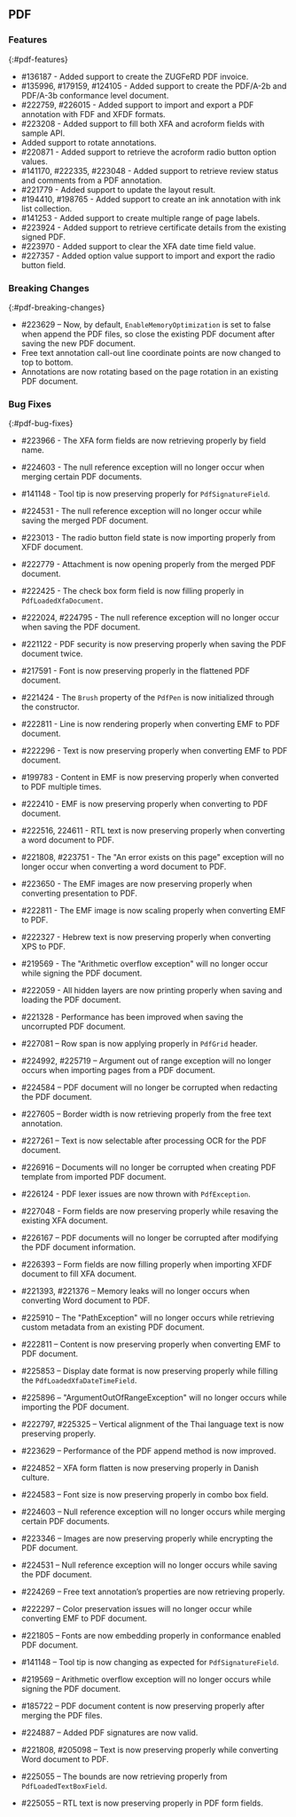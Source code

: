## PDF

### Features
{:#pdf-features}

*	\#136187 - Added support to create the ZUGFeRD PDF invoice.
*	\#135996, \#179159, \#124105 - Added support to create the PDF/A-2b and PDF/A-3b conformance level document.
*	\#222759, \#226015 - Added support to import and export a PDF annotation with FDF and XFDF formats.
*	\#223208 - Added support to fill both XFA and acroform fields with sample API.
*	Added support to rotate annotations.
*	\#220871 - Added support to retrieve the acroform radio button option values.
*	\#141170, \#222335, \#223048 - Added support to retrieve review status and comments from a PDF annotation.
*	\#221779 - Added support to update the layout result.
*	\#194410, \#198765 - Added support to create an ink annotation with ink list collection.
*	\#141253 - Added support to create multiple range of page labels.
*	\#223924 - Added support to retrieve certificate details from the existing signed PDF.
*	\#223970 - Added support to clear the XFA date time field value.
*	\#227357 - Added option value support to import and export the radio button field.

### Breaking Changes
{:#pdf-breaking-changes}

*	\#223629 – Now, by default, `EnableMemoryOptimization` is set to false when append the PDF files, so close the existing PDF document after saving the new PDF document.
*	Free text annotation call-out line coordinate points are now changed to top to bottom.
*	Annotations are now rotating based on the page rotation in an existing PDF document.

### Bug Fixes
{:#pdf-bug-fixes} 

*	\#223966 - The XFA form fields are now retrieving properly by field name.
*	\#224603 - The null reference exception will no longer occur when merging certain PDF documents.
*	\#141148 - Tool tip is now preserving properly for `PdfSignatureField`.
*	\#224531 - The null reference exception will no longer occur while saving the merged PDF document.
*	\#223013 - The radio button field state is now importing properly from XFDF document.
*	\#222779 - Attachment is now opening properly from the merged PDF document.
*	\#222425 - The check box form field is now filling properly in `PdfLoadedXfaDocument`.
*	\#222024, \#224795 - The null reference exception will no longer occur when saving the PDF document.
*	\#221122 - PDF security is now preserving properly when saving the PDF document twice.
*	\#217591 - Font is now preserving properly in the flattened PDF document.
*	\#221424 - The `Brush` property of the `PdfPen` is now initialized through the constructor.
*	\#222811 - Line is now rendering properly when converting EMF to PDF document.
*	\#222296 - Text is now preserving properly when converting EMF to PDF document.
*	\#199783 - Content in EMF is now preserving properly when converted to PDF multiple times.
*	\#222410 - EMF is now preserving properly when converting to PDF document.
*	\#222516, 224611 - RTL text is now preserving properly when converting a word document to PDF.
*	\#221808, \#223751 - The "An error exists on this page" exception will no longer occur when converting a word document to PDF.
*	\#223650 - The EMF images are now preserving properly when converting presentation to PDF.
*	\#222811 - The EMF image is now scaling properly when converting EMF to PDF.
*	\#222327 - Hebrew text is now preserving properly when converting XPS to PDF.
*	\#219569 - The "Arithmetic overflow exception" will no longer occur while signing the PDF document.
*	\#222059 - All hidden layers are now printing properly when saving and loading the PDF document.
*	\#221328 - Performance has been improved when saving the uncorrupted PDF document.

*	\#227081 – Row span is now applying properly in `PdfGrid` header.
*	\#224992, \#225719 – Argument out of range exception will no longer occurs when importing pages from a PDF document.
*	\#224584 – PDF document will no longer be corrupted when redacting the PDF document.
*	\#227605 – Border width is now retrieving properly from the free text annotation.
*	\#227261 – Text is now selectable after processing OCR for the PDF document.
*	\#226916 – Documents will no longer be corrupted when creating PDF template from imported PDF document.
*	\#226124 - PDF lexer issues are now thrown with `PdfException`.
*	\#227048 - Form fields are now preserving properly while resaving the existing XFA document.
*	\#226167 – PDF documents will no longer be corrupted after modifying the PDF document information.
*	\#226393 – Form fields are now filling properly when importing XFDF document to fill XFA document.
*	\#221393, \#221376 – Memory leaks will no longer occurs when converting Word document to PDF.
*	\#225910 – The "PathException" will no longer occurs while retrieving custom metadata from an existing PDF document.
*	\#222811 – Content is now preserving properly when converting EMF to PDF document.
*	\#225853 – Display date format is now preserving properly while filling the `PdfLoadedXfaDateTimeField`.
*	\#225896 – "ArgumentOutOfRangeException" will no longer occurs while importing the PDF document.
*	\#222797, \#225325 – Vertical alignment of the Thai language text is now preserving properly.
*	\#223629 – Performance of the PDF append method is now improved.
*	\#224852 – XFA form flatten is now preserving properly in Danish culture.
*	\#224583 – Font size is now preserving properly in combo box field.
*	\#224603 – Null reference exception will no longer occurs while merging certain PDF documents.
*	\#223346 – Images are now preserving properly while encrypting the PDF document.
*	\#224531 – Null reference exception will no longer occurs while saving the PDF document.
*	\#224269 – Free text annotation’s properties are now retrieving properly.
*	\#222297 – Color preservation issues will no longer occur while converting EMF to PDF document.
*	\#221805 – Fonts are now embedding properly in conformance enabled PDF document.
*	\#141148 – Tool tip is now changing as expected for `PdfSignatureField`.
*	\#219569 – Arithmetic overflow exception will no longer occurs while signing the PDF document.
*	\#185722 – PDF document content is now preserving properly after merging the PDF files.
*	\#224887 – Added PDF signatures are now valid.
*	\#221808, \#205098 – Text is now preserving properly while converting Word document to PDF.
*	\#225055 – The bounds are now retrieving properly from `PdfLoadedTextBoxField`.
*	\#225055 – RTL text is now preserving properly in PDF form fields.







